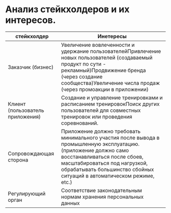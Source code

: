 #  Анализ стейкхолдеров и их интересов.

| **стейкхолдер** | **Инетересы** |
| --- | --- |
| Заказчик (бизнес) | Увеличение вовлеченности и удержание пользователейПривлечение новых пользователей (создаваемый продукт по сути - рекламный)Продвижение бренда (через создание сообщества)Увеличение числа продаж (через промоакции в приложении) |
| Клиент (пользователь приложения) | Создание и управление тренировками и расписанием тренировокПоиск других пользователей для совместных тренировок или проведения соревнований. |
| Сопровождающая сторона | Приложение должно требовать минимального участия после вывода в промышленную эксплуатацию. (приложение должно само восстанавливаться после сбоев, масштабироваться под нагрузкой, обрабатывать большинство сбойных ситуаций в автоматическом режиме, etc.) |
| Регулирующий орган | Соответствие законодательным нормам хранения персональных данных |

